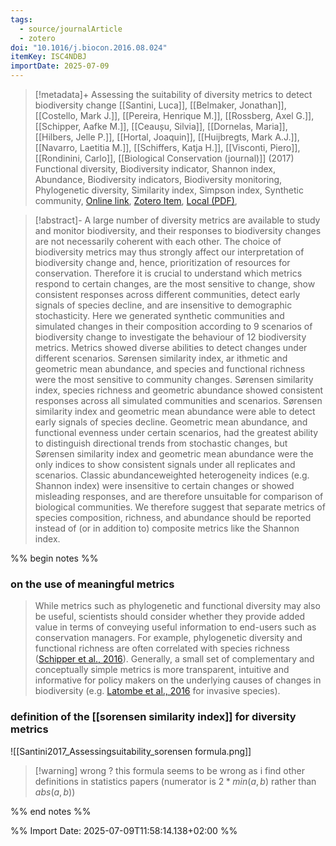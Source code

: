 ```yaml
---
tags:
  - source/journalArticle
  - zotero
doi: "10.1016/j.biocon.2016.08.024"
itemKey: ISC4NDBJ
importDate: 2025-07-09
---
```

>[!metadata]+
> Assessing the suitability of diversity metrics to detect biodiversity change
> [[Santini, Luca]], [[Belmaker, Jonathan]], [[Costello, Mark J.]], [[Pereira, Henrique M.]], [[Rossberg, Axel G.]], [[Schipper, Aafke M.]], [[Ceaușu, Silvia]], [[Dornelas, Maria]], [[Hilbers, Jelle P.]], [[Hortal, Joaquin]], [[Huijbregts, Mark A.J.]], [[Navarro, Laetitia M.]], [[Schiffers, Katja H.]], [[Visconti, Piero]], [[Rondinini, Carlo]], 
> [[Biological Conservation (journal)]] (2017)
> Functional diversity, Biodiversity indicator, Shannon index, Abundance, Biodiversity indicators, Biodiversity monitoring, Phylogenetic diversity, Similarity index, Simpson index, Synthetic community, 
> [Online link](https://linkinghub.elsevier.com/retrieve/pii/S0006320716303305), [Zotero Item](zotero://select/library/items/ISC4NDBJ), [Local (PDF)](file://C:/Users/aburg/Documents/references/zotero/storage/ID4P62JG/Santini2017_Assessingsuitability.pdf), 

>[!abstract]-
>A large number of diversity metrics are available to study and monitor biodiversity, and their responses to biodiversity changes are not necessarily coherent with each other. The choice of biodiversity metrics may thus strongly affect our interpretation of biodiversity change and, hence, prioritization of resources for conservation. Therefore it is crucial to understand which metrics respond to certain changes, are the most sensitive to change, show consistent responses across different communities, detect early signals of species decline, and are insensitive to demographic stochasticity. Here we generated synthetic communities and simulated changes in their composition according to 9 scenarios of biodiversity change to investigate the behaviour of 12 biodiversity metrics. Metrics showed diverse abilities to detect changes under different scenarios. Sørensen similarity index, ar ithmetic and geometric mean abundance, and species and functional richness were the most sensitive to community changes. Sørensen similarity index, species richness and geometric abundance showed consistent responses across all simulated communities and scenarios. Sørensen similarity index and geometric mean abundance were able to detect early signals of species decline. Geometric mean abundance, and functional evenness under certain scenarios, had the greatest ability to distinguish directional trends from stochastic changes, but Sørensen similarity index and geometric mean abundance were the only indices to show consistent signals under all replicates and scenarios. Classic abundanceweighted heterogeneity indices (e.g. Shannon index) were insensitive to certain changes or showed misleading responses, and are therefore unsuitable for comparison of biological communities. We therefore suggest that separate metrics of species composition, richness, and abundance should be reported instead of (or in addition to) composite metrics like the Shannon index.

%% begin notes %%
### on the use of meaningful metrics
> While metrics such as phylogenetic and functional diversity may also be useful, scientists should consider whether they provide added value in terms of conveying useful information to end-users such as conservation managers. For example, phylogenetic diversity and functional richness are often correlated with species richness ([Schipper et al., 2016](https://www.sciencedirect.com/science/article/pii/S0006320716303305?ref=pdf_download&fr=RR-2&rr=935e09b06db3d159#bb0275)).  Generally, a small set of complementary and conceptually simple metrics is more transparent, intuitive and informative for policy makers on the underlying causes of changes in biodiversity (e.g. [Latombe et al., 2016](https://www.sciencedirect.com/science/article/pii/S0006320716303305?ref=pdf_download&fr=RR-2&rr=935e09b06db3d159#bb0175) for invasive species).

### definition of the [[sorensen similarity index]] for diversity metrics
![[Santini2017_Assessingsuitability_sorensen formula.png]]
>[!warning] wrong ?
>this formula seems to be wrong as i find other definitions in statistics papers (numerator is $2*min(a,b)$ rather than $abs(a,b)$)

%% end notes %%

%% Import Date: 2025-07-09T11:58:14.138+02:00 %%
